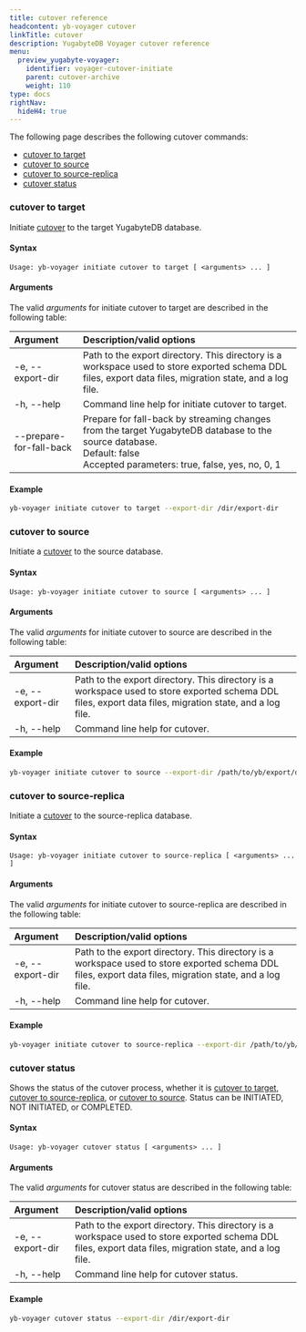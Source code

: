 ```yaml
---
title: cutover reference
headcontent: yb-voyager cutover
linkTitle: cutover
description: YugabyteDB Voyager cutover reference
menu:
  preview_yugabyte-voyager:
    identifier: voyager-cutover-initiate
    parent: cutover-archive
    weight: 110
type: docs
rightNav:
  hideH4: true
---
```


The following page describes the following cutover commands:

- [cutover to target](#cutover-to-target)
- [cutover to source](#cutover-to-source)
- [cutover to source-replica](#cutover-to-source-replica)
- [cutover status](#cutover-status)

### cutover to target

Initiate [cutover](../../../migrate/live-migrate/#cutover-to-the-target) to the target YugabyteDB database.

#### Syntax

```text
Usage: yb-voyager initiate cutover to target [ <arguments> ... ]
```

#### Arguments

The valid *arguments* for initiate cutover to target are described in the following table:

| Argument | Description/valid options |
| :------- | :------------------------ |
| -e, --export-dir <path> | Path to the export directory. This directory is a workspace used to store exported schema DDL files, export data files, migration state, and a log file.|
| -h, --help | Command line help for initiate cutover to target. |
| --prepare-for-fall-back | Prepare for fall-back by streaming changes from the target YugabyteDB database to the source database. <br>Default: false<br> Accepted parameters: true, false, yes, no, 0, 1 |

#### Example

```sh
yb-voyager initiate cutover to target --export-dir /dir/export-dir
```

### cutover to source

Initiate a [cutover](../../../migrate/live-fall-back/#cutover-to-the-source-optional) to the source database.

#### Syntax

```text
Usage: yb-voyager initiate cutover to source [ <arguments> ... ]
```

#### Arguments

The valid *arguments* for initiate cutover to source are described in the following table:

| Argument | Description/valid options |
| :------- | :------------------------ |
| -e, --export-dir <path> | Path to the export directory. This directory is a workspace used to store exported schema DDL files, export data files, migration state, and a log file.|
| -h, --help | Command line help for cutover. |

#### Example

```sh
yb-voyager initiate cutover to source --export-dir /path/to/yb/export/dir
```

### cutover to source-replica

Initiate a [cutover](../../../migrate/live-fall-forward/#cutover-to-source-replica-optional) to the source-replica database.

#### Syntax

```text
Usage: yb-voyager initiate cutover to source-replica [ <arguments> ... ]
```

#### Arguments

The valid *arguments* for initiate cutover to source-replica are described in the following table:

| Argument | Description/valid options |
| :------- | :------------------------ |
| -e, --export-dir <path> | Path to the export directory. This directory is a workspace used to store exported schema DDL files, export data files, migration state, and a log file.|
| -h, --help | Command line help for cutover. |

#### Example

```sh
yb-voyager initiate cutover to source-replica --export-dir /path/to/yb/export/dir
```

### cutover status

Shows the status of the cutover process, whether it is [cutover to target](#cutover-to-target), [cutover to source-replica](#cutover-to-source-replica), or [cutover to source](#cutover-to-source). Status can be INITIATED, NOT INITIATED, or COMPLETED.

#### Syntax

```text
Usage: yb-voyager cutover status [ <arguments> ... ]
```

#### Arguments

The valid *arguments* for cutover status are described in the following table:

| Argument | Description/valid options |
| :------- | :------------------------ |
| -e, --export-dir <path> | Path to the export directory. This directory is a workspace used to store exported schema DDL files, export data files, migration state, and a log file.|
| -h, --help | Command line help for cutover status. |

#### Example

```sh
yb-voyager cutover status --export-dir /dir/export-dir
```
